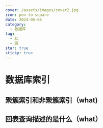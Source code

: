 ```yaml
---
cover: /assets/images/cover2.jpg
icon: pen-to-square
date: 2024-05-05
category:
  - 数据库
tag:
  - 红
  - 圆
star: true
sticky: true
---
```

# 数据库索引


## 聚簇索引和非聚簇索引（what)
## 回表查询描述的是什么（what）